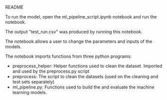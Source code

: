  README

To run the model, open the ml_pipeline_script.ipynb notebook and run the notebook.

The output "test_run.csv" was produced by running this notebook. 

The notebook allows a user to change the parameters and inputs of the models. 

The notebook imports functions from three python programs:
  - preprocess_helper: Helper functions used to clean the dataset. Imported and used by the preprocess.py script
  - preprocess: The script to clean the datasets (used on the cleaning and test sets separately)
  - ml_pipeline.py: Functions used to build the and evaluate the machine learning models.
